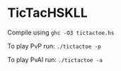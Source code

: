 # TicTacHSKLL 

Compile using `ghc -O3 tictactoe.hs`

To play PvP run: `./tictactoe -p`

To play PvAI run: `./tictactoe -a`
